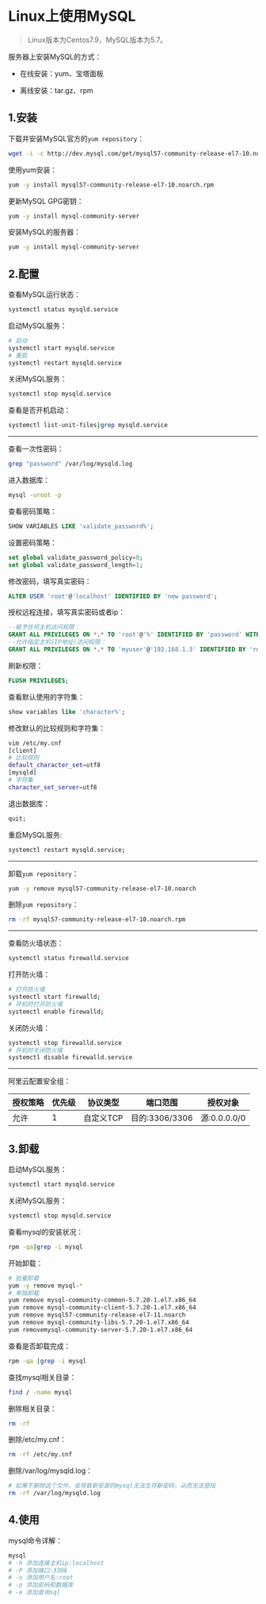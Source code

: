 # Linux上使用MySQL

> Linux版本为Centos7.9，MySQL版本为5.7。

服务器上安装MySQL的方式：

- 在线安装：yum、宝塔面板

- 离线安装：tar.gz、rpm

## 1.安装

下载并安装MySQL官方的`yum repository`：

```sh
wget -i -c http://dev.mysql.com/get/mysql57-community-release-el7-10.noarch.rpm
```

使用yum安装：

```sh
yum -y install mysql57-community-release-el7-10.noarch.rpm
```

更新MySQL GPG密钥：

```sh
yum -y install mysql-community-server
```

安装MySQL的服务器：

```sh
yum -y install mysql-community-server
```

## 2.配置

查看MySQL运行状态：

```sh
systemctl status mysqld.service
```

启动MySQL服务：

```sh
# 启动
systemctl start mysqld.service
# 重启
systemctl restart mysqld.service
```

关闭MySQL服务：

```sh
systemctl stop mysqld.service
```

查看是否开机启动：

```sh
systemctl list-unit-files|grep mysqld.service
```

---

查看一次性密码：

```sh
grep "password" /var/log/mysqld.log
```

进入数据库：

```sh
mysql -uroot -p
```

查看密码策略：

```sql
SHOW VARIABLES LIKE 'validate_password%';
```

设置密码策略：

```sql
set global validate_password_policy=0;
set global validate_password_length=1;
```

修改密码，填写真实密码：

```sql
ALTER USER 'root'@'localhost' IDENTIFIED BY 'new password';
```

授权远程连接，填写真实密码或者ip：

```sql
--赋予任何主机访问权限：
GRANT ALL PRIVILEGES ON *.* TO 'root'@'%' IDENTIFIED BY 'password' WITH GRANT OPTION;
--允许指定主机(IP地址)访问权限：
GRANT ALL PRIVILEGES ON *.* TO 'myuser'@'192.168.1.3' IDENTIFIED BY 'root' WITH GRANT OPTION;
```

刷新权限：

```sql
FLUSH PRIVILEGES;
```

查看默认使用的字符集：

```sql
show variables like 'character%';
```

修改默认的比较规则和字符集：

```sh
vim /etc/my.cnf
[client]
# 比较规则
default_character_set=utf8
[mysqld]
# 字符集
character_set_server=utf8
```

退出数据库：

```sql
quit;
```

重启MySQL服务:

```sh
systemctl restart mysqld.service;
```

---

卸载`yum repository`：

```sh
yum -y remove mysql57-community-release-el7-10.noarch
```

删除`yum repository`：

```sh
rm -rf mysql57-community-release-el7-10.noarch.rpm
```

---

查看防火墙状态：

```sh
systemctl status firewalld.service
```

打开防火墙：

```sh
# 打开防火墙
systemctl start firewalld;
# 开机时打开防火墙
systemctl enable firewalld;
```

关闭防火墙：

```sh
systemctl stop firewalld.service
# 开机时关闭防火墙
systemctl disable firewalld.service
```

---

阿里云配置安全组：

| 授权策略 | 优先级 | 协议类型  | **端口范围**   | 授权对象     |
| -------- | ------ | --------- | -------------- | ------------ |
| 允许     | 1      | 自定义TCP | 目的:3306/3306 | 源:0.0.0.0/0 |

## 3.卸载

启动MySQL服务：

```sh
systemctl start mysqld.service
```

关闭MySQL服务：

```sh
systemctl stop mysqld.service
```

查看mysql的安装状况：

```sh
rpm -qa|grep -i mysql
```

开始卸载：

```sh
# 批量卸载
yum -y remove mysql-*
# 单独卸载
yum remove mysql-community-common-5.7.20-1.el7.x86_64
yum remove mysql-community-client-5.7.20-1.el7.x86_64
yum remove mysql57-community-release-el7-11.noarch
yum remove mysql-community-libs-5.7.20-1.el7.x86_64
yum removemysql-community-server-5.7.20-1.el7.x86_64
```

查看是否卸载完成：

```sh
rpm -qa |grep -i mysql
```

查找mysql相关目录：

```sh
find / -name mysql
```

删除相关目录：

```sh
rm -rf 
```

删除/etc/my.cnf：

```sh
rm -rf /etc/my.cnf
```

删除/var/log/mysqld.log：

```sh
# 如果不删除这个文件，会导致新安装的mysql无法生存新密码，从而无法登陆
rm -rf /var/log/mysqld.log
```

## 4.使用

mysql命令详解：

```sh
mysql 
# -h 添加连接主机ip:localhost 
# -P 添加端口:3306 
# -u 添加用户名:root 
# -p 添加密码和数据库
# -e 添加查询sql
```
